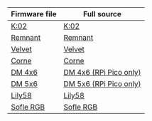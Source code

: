 | Firmware file           | Full source |
| --------------| ----------- |
|[K:02](https://github.com/ergohaven/vial-qmk/releases)|[K:02](https://github.com/ergohaven/vial-qmk/tree/vial/keyboards/ergohaven/k02/keymaps/vial)|  
|[Remnant](https://github.com/ergohaven/vial-qmk/releases)|[Remnant](https://github.com/ergohaven/vial-qmk/tree/vial/keyboards/ergohaven/remnant/keymaps/vial)|  
|[Velvet](https://github.com/ergohaven/keymap_hub/tree/main/velvet)|[Velvet](https://github.com/ergohaven/vial-qmk/tree/vial/keyboards/ergohaven/velvet/keymaps/vial) |
|[Corne](https://github.com/ergohaven/keymap_hub/tree/main/corne)| [Corne](https://github.com/ergohaven/qmk_firmware/tree/master/keyboards/crkbd/keymaps/eh) | 
|[DM 4x6](https://github.com/ergohaven/keymap_hub/tree/main/dm-4x6)| [DM 4x6 (RPi Pico only)](https://github.com/ergohaven/vial-qmk/tree/vial/keyboards/ergohaven/4x6/keymaps/vial) |
|[DM 5x6](https://github.com/ergohaven/keymap_hub/tree/main/dm-5x6)|[DM 5x6 (RPi Pico only)](https://github.com/ergohaven/vial-qmk/tree/vial/keyboards/ergohaven/dm5x6/keymaps/vial) |
|[Lily58](https://github.com/ergohaven/keymap_hub/tree/main/lily58)| [Lily58](https://github.com/ergohaven/qmk_firmware/tree/master/keyboards/lily58/keymaps/eh) |
|[Sofle RGB](https://github.com/ergohaven/keymap_hub/tree/main/sofle)| [Sofle RGB](https://github.com/ergohaven/qmk_firmware/tree/master/keyboards/sofle/keymaps/ehrgb) |

